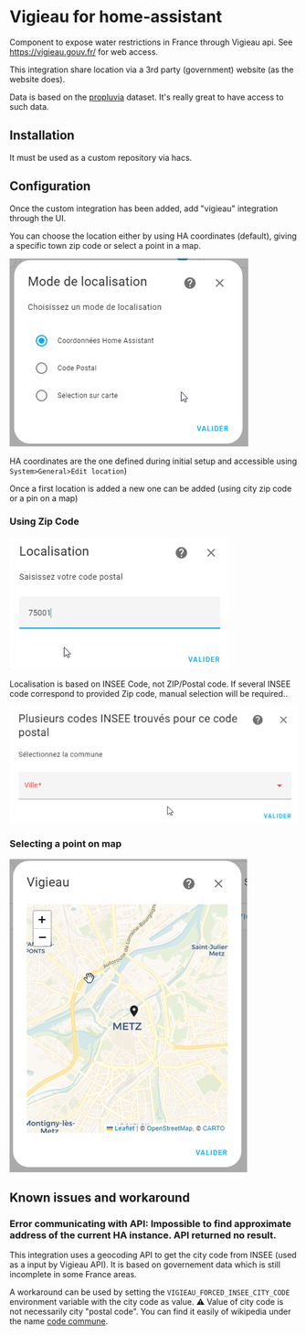 # Vigieau for home-assistant

Component to expose water restrictions in France through Vigieau api. See https://vigieau.gouv.fr/ for web access.

This integration share location via a 3rd party (government) website (as the website does).

Data is based on the [propluvia](https://www.data.gouv.fr/fr/datasets/donnee-secheresse-propluvia/#/resources) dataset. It's really great to have access to such data.

## Installation

It must be used as a custom repository via hacs.

## Configuration

Once the custom integration has been added, add "vigieau" integration through the UI.

You can choose the location either by using HA coordinates (default), giving a specific town zip code or select a point in a map.

![image info](/img/vigieau_location.png)

HA coordinates are the one defined during initial setup and accessible using `System>General>Edit location`)

Once a first location is added a new one can be added (using city zip code or a pin on a map)

### Using Zip Code
![image info](/img/location.png)

Localisation is based on INSEE Code, not ZIP/Postal code. If several INSEE code correspond to provided Zip code, manual selection will be required..

![image info](/img/multiloc.png)

### Selecting a point on map
![image info](/img/vigieau_map.png)

## Known issues and workaround

### Error communicating with API: Impossible to find approximate address of the current HA instance. API returned no result.

This integration uses a geocoding API to get the city code from INSEE (used as a input by Vigieau API). It is based on governement data which is still incomplete in some France areas.

A workaround can be used by setting the `VIGIEAU_FORCED_INSEE_CITY_CODE` environment variable with the city code as value.
⚠ Value of city code is not necessarily city "postal code". You can find it easily of wikipedia under the name [code commune](https://fr.wikipedia.org/wiki/Code_officiel_g%C3%A9ographique#Code_commune).
